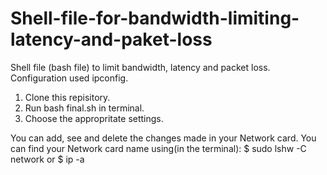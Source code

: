 # Shell-file-for-bandwidth-limiting-latency-and-paket-loss
Shell file (bash file) to limit bandwidth, latency and packet loss. Configuration used ipconfig. 

1) Clone this repisitory. 
2) Run bash final.sh in terminal.
3) Choose the appropritate settings. 

You can add, see and delete the changes made in your Network card.
You can find your Network card name using(in the terminal):
$ sudo lshw -C network
 or 
$ ip -a 
